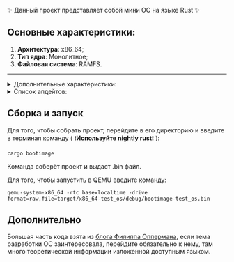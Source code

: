 :sparkles: Данный проект представляет собой мини ОС на языке Rust :sparkles:
## Основные характеристики:
1) __Архитектура__: x86_64;
2) __Тип ядра__: Монолитное;
3) __Файловая система__: RAMFS.
___
<details>
<summary>Дополнительные характеристики:</summary>

+ Память реализована в виде кучи, для управления динамической памятью используется аллокатор;
+ Присутсвует обработка исключений ЦП;
+ Реализован командный интерпретатор(Shell);
+ ~~Системные вызовы~~(Реализован только системный вызов __write__, остальные нет, ибо все действия в ядре происходят, а пользовательских приложений нет).
 
</details>

<details>
<summary>Список апдейтов:</summary>

+ Update v0.0.1 - Добавлена обработка мыши, теперь можно листать терминал вверх и вниз.
+ Update v0.0.2 - Добавлена история команд(10 последних, просматривать через стрелки), исправление багов.
 
</details>

## Сборка и запуск
Для того, чтобы собрать проект, перейдите в его директорию и введите в терминал команду
( :exclamation:__Используйте nightly rust__:exclamation: ):
```
cargo bootimage
```
Команда соберёт проект и выдаст .bin файл.

Для того, чтобы запустить в QEMU введите команду:
```
qemu-system-x86_64 -rtc base=localtime -drive format=raw,file=target/x86_64-test_os/debug/bootimage-test_os.bin
```
## Дополнительно
Большая часть кода взята из [блога Филиппа Оппермана](https://os.phil-opp.com/), если тема разработки ОС заинтересовала, перейдите обязательно к нему, там много теоретической информации изложенной доступным языком.
